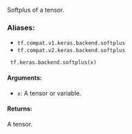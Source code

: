Softplus of a tensor.
### Aliases:
- `tf.compat.v1.keras.backend.softplus`
- `tf.compat.v2.keras.backend.softplus`

```
 tf.keras.backend.softplus(x)
```
#### Arguments:
- `x`: A tensor or variable.
#### Returns:
A tensor.
